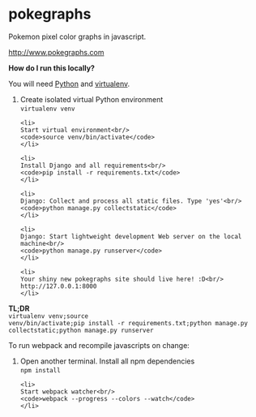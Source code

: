 # pokegraphs
Pokemon pixel color graphs in javascript.

http://www.pokegraphs.com

<strong>How do I run this locally?</strong>

You will need [Python](https://www.python.org) and [virtualenv](https://virtualenv.readthedocs.org/en/latest).

<ol>
    <li>
    Create isolated virtual Python environment<br/>
    <code>virtualenv venv</code>
    </li>

    <li>
    Start virtual environment<br/>
    <code>source venv/bin/activate</code>
    </li>

    <li>
    Install Django and all requirements<br/>
    <code>pip install -r requirements.txt</code>
    </li>
    
    <li>
    Django: Collect and process all static files. Type 'yes'<br/> 
    <code>python manage.py collectstatic</code>
    </li>
    
    <li>
    Django: Start lightweight development Web server on the local machine<br/>
    <code>python manage.py runserver</code>
    </li>
    
    <li>
    Your shiny new pokegraphs site should live here! :D<br/>
    http://127.0.0.1:8000  
    </li>
</ol>

<strong>TL;DR</strong><br/>
<code>virtualenv venv;source venv/bin/activate;pip install -r requirements.txt;python manage.py collectstatic;python manage.py runserver</code>

To run webpack and recompile javascripts on change:

<ol>
    <li>
    Open another terminal. Install all npm dependencies<br/>
    <code>npm install</code>
    </li>
    
    <li>
    Start webpack watcher<br/>
    <code>webpack --progress --colors --watch</code>
    </li>
</ol>


